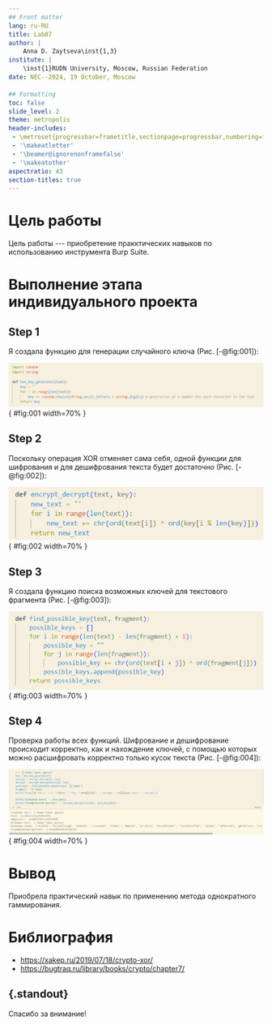 ```yaml
---
## Front matter
lang: ru-RU
title: Lab07
author: |
	Anna D. Zaytseva\inst{1,3}
institute: |
	\inst{1}RUDN University, Moscow, Russian Federation
date: NEC--2024, 19 October, Moscow

## Formatting
toc: false
slide_level: 2
theme: metropolis
header-includes: 
 - \metroset{progressbar=frametitle,sectionpage=progressbar,numbering=fraction}
 - '\makeatletter'
 - '\beamer@ignorenonframefalse'
 - '\makeatother'
aspectratio: 43
section-titles: true
---
```


# Цель работы

Цель работы --- приобретение пракктических навыков по использованию инструмента Burp Suite.

# Выполнение этапа индивидуального проекта

## Step 1

Я создала функцию для генерации случайного ключа (Рис. [-@fig:001]):

![Функция генерации ключа](images/1.png){ #fig:001 width=70% }

## Step 2

Поскольку операция XOR отменяет сама себя, одной функции для шифрования и для дешифрования текста будет достаточно (Рис. [-@fig:002]):

![Функция шифрования/дешифрования текста](images/2.png){ #fig:002 width=70% }

## Step 3

Я создала функцию поиска возможных ключей для текстового фрагмента (Рис. [-@fig:003]):

![Подбор возможных ключей для текстового фрагмента](images/3.png){ #fig:003 width=70% }

## Step 4

Проверка работы всех функций. Шифрование и дешифрование происходит корректно, как и нахождение ключей, с помощью которых можно расшифровать корректно только кусок текста (Рис. [-@fig:004]):

![Результат работы программы](images/4.png){ #fig:004 width=70% }

# Вывод

Приобрела практический навык по применению метода однократного гаммирования.

# Библиография

* https://xakep.ru/2019/07/18/crypto-xor/
* https://bugtraq.ru/library/books/crypto/chapter7/

## {.standout}

Спасибо за внимание!
